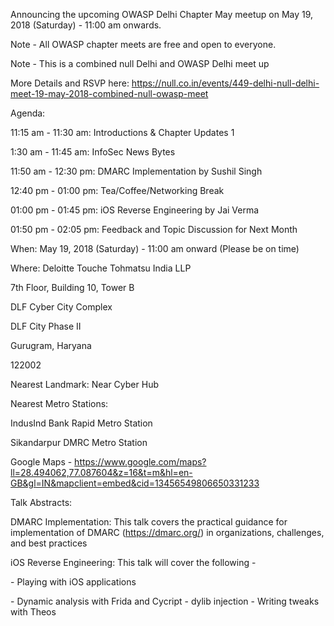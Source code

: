 Announcing the upcoming OWASP Delhi Chapter May meetup on May 19, 2018
(Saturday) - 11:00 am onwards.

Note - All OWASP chapter meets are free and open to everyone.

Note - This is a combined null Delhi and OWASP Delhi meet up

More Details and RSVP here:
<https://null.co.in/events/449-delhi-null-delhi-meet-19-may-2018-combined-null-owasp-meet>

Agenda:

11:15 am - 11:30 am: Introductions & Chapter Updates 1

1:30 am - 11:45 am: InfoSec News Bytes

11:50 am - 12:30 pm: DMARC Implementation by Sushil Singh

12:40 pm - 01:00 pm: Tea/Coffee/Networking Break

01:00 pm - 01:45 pm: iOS Reverse Engineering by Jai Verma

01:50 pm - 02:05 pm: Feedback and Topic Discussion for Next Month

When: May 19, 2018 (Saturday) - 11:00 am onward (Please be on time)

Where: Deloitte Touche Tohmatsu India LLP

7th Floor, Building 10, Tower B

DLF Cyber City Complex

DLF City Phase II

Gurugram, Haryana

122002

Nearest Landmark: Near Cyber Hub

Nearest Metro Stations:

IndusInd Bank Rapid Metro Station

Sikandarpur DMRC Metro Station

Google Maps -
<https://www.google.com/maps?ll=28.494062,77.087604&z=16&t=m&hl=en-GB&gl=IN&mapclient=embed&cid=13456549806650331233>

Talk Abstracts:

DMARC Implementation: This talk covers the practical guidance for
implementation of DMARC (https://dmarc.org/) in organizations,
challenges, and best practices

iOS Reverse Engineering: This talk will cover the following -

\- Playing with iOS applications

\- Dynamic analysis with Frida and Cycript - dylib injection - Writing
tweaks with Theos